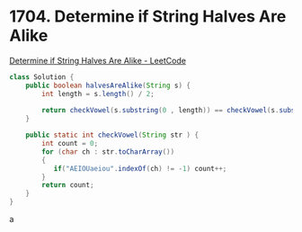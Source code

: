 # **1704. Determine if String Halves Are Alike**

[Determine if String Halves Are Alike - LeetCode](https://leetcode.com/problems/determine-if-string-halves-are-alike/)

```java
class Solution {
    public boolean halvesAreAlike(String s) {
        int length = s.length() / 2;
        
        return checkVowel(s.substring(0 , length)) == checkVowel(s.substring(length));
    }

    public static int checkVowel(String str ) {
        int count = 0;
        for (char ch : str.toCharArray())
        {   
           if("AEIOUaeiou".indexOf(ch) != -1) count++;
        }
        return count;
    }
}
```

a
